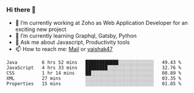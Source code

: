 ### Hi there 👋

- 🔭 I’m currently working at Zoho as Web Application Developer for an exciting new project
- 🌱 I’m currently learning Graphql, Gatsby, Python
- 💬 Ask me about Javascript, Productivity tools 
- 📫 How to reach me: [Mail](mailto:kvaishak007@gmail.com) or [vaishak47](https://twitter.com/vaishak47)

<!--START_SECTION:waka-->
```text
Java         6 hrs 52 mins   ████████████░░░░░░░░░░░░░   49.43 % 
JavaScript   4 hrs 33 mins   ████████░░░░░░░░░░░░░░░░░   32.76 % 
CSS          1 hr 14 mins    ██░░░░░░░░░░░░░░░░░░░░░░░   08.89 % 
XML          27 mins         ░░░░░░░░░░░░░░░░░░░░░░░░░   03.35 % 
Properties   15 mins         ░░░░░░░░░░░░░░░░░░░░░░░░░   01.85 %
```
<!--END_SECTION:waka-->
